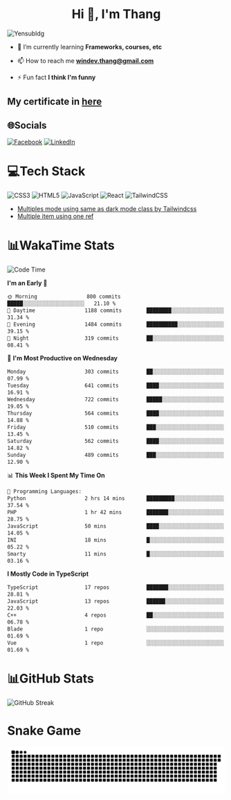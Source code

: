 <h1 align="center">Hi 👋, I'm Thang</h1>

![Yensubldg](https://readme-typing-svg.demolab.com?font=Fira+Code&weight=600&pause=1000&color=F5F5F2&center=true&vCenter=true&width=435&lines=Trying+to+be+a+Software+Engineering)

<!--
![](https://komarev.com/ghpvc/?username=yensubldg&label=Visitors+Count&color=brightgreen) -->

- 🌱 I’m currently learning **Frameworks, courses, etc**

- 📫 How to reach me **<windev.thang@gmail.com>**

- ⚡ Fun fact **I think I'm funny**

## My certificate in [here](./MY_CERTIFICATE.md)

## 🌐Socials

[![Facebook](https://img.shields.io/badge/Facebook-%231877F2.svg?logo=Facebook&logoColor=white)](https://facebook.com/yensubldg) [![LinkedIn](https://img.shields.io/badge/LinkedIn-%230077B5.svg?logo=linkedin&logoColor=white)](https://linkedin.com/in/yensubldg)

# 💻Tech Stack

![CSS3](https://img.shields.io/badge/css3-%231572B6.svg?style=for-the-badge&logo=css3&logoColor=white) ![HTML5](https://img.shields.io/badge/html5-%23E34F26.svg?style=for-the-badge&logo=html5&logoColor=white) ![JavaScript](https://img.shields.io/badge/javascript-%23323330.svg?style=for-the-badge&logo=javascript&logoColor=%23F7DF1E) ![React](https://img.shields.io/badge/react-%2320232a.svg?style=for-the-badge&logo=react&logoColor=%2361DAFB) ![TailwindCSS](https://img.shields.io/badge/tailwindcss-%2338B2AC.svg?style=for-the-badge&logo=tailwind-css&logoColor=white)

<!-- BLOG-POST-LIST:START -->
- [Multiples mode using same as dark mode class by Tailwindcss](https://dev.to/yensubldg/multiples-mode-using-same-as-dark-mode-class-by-tailwindcss-56p4)
- [Multiple item using one ref](https://dev.to/yensubldg/multiple-item-using-one-ref-1288)
<!-- BLOG-POST-LIST:END -->

# 📊WakaTime Stats

<!--START_SECTION:waka-->
![Code Time](http://img.shields.io/badge/Code%20Time-3%2C059%20hrs%2045%20mins-blue)

**I'm an Early 🐤** 

```text
🌞 Morning                800 commits         █████░░░░░░░░░░░░░░░░░░░░   21.10 % 
🌆 Daytime                1188 commits        ████████░░░░░░░░░░░░░░░░░   31.34 % 
🌃 Evening                1484 commits        ██████████░░░░░░░░░░░░░░░   39.15 % 
🌙 Night                  319 commits         ██░░░░░░░░░░░░░░░░░░░░░░░   08.41 % 
```
📅 **I'm Most Productive on Wednesday** 

```text
Monday                   303 commits         ██░░░░░░░░░░░░░░░░░░░░░░░   07.99 % 
Tuesday                  641 commits         ████░░░░░░░░░░░░░░░░░░░░░   16.91 % 
Wednesday                722 commits         █████░░░░░░░░░░░░░░░░░░░░   19.05 % 
Thursday                 564 commits         ████░░░░░░░░░░░░░░░░░░░░░   14.88 % 
Friday                   510 commits         ███░░░░░░░░░░░░░░░░░░░░░░   13.45 % 
Saturday                 562 commits         ████░░░░░░░░░░░░░░░░░░░░░   14.82 % 
Sunday                   489 commits         ███░░░░░░░░░░░░░░░░░░░░░░   12.90 % 
```


📊 **This Week I Spent My Time On** 

```text
💬 Programming Languages: 
Python                   2 hrs 14 mins       █████████░░░░░░░░░░░░░░░░   37.54 % 
PHP                      1 hr 42 mins        ███████░░░░░░░░░░░░░░░░░░   28.75 % 
JavaScript               50 mins             ████░░░░░░░░░░░░░░░░░░░░░   14.05 % 
INI                      18 mins             █░░░░░░░░░░░░░░░░░░░░░░░░   05.22 % 
Smarty                   11 mins             █░░░░░░░░░░░░░░░░░░░░░░░░   03.16 % 
```

**I Mostly Code in TypeScript** 

```text
TypeScript               17 repos            ███████░░░░░░░░░░░░░░░░░░   28.81 % 
JavaScript               13 repos            ██████░░░░░░░░░░░░░░░░░░░   22.03 % 
C++                      4 repos             ██░░░░░░░░░░░░░░░░░░░░░░░   06.78 % 
Blade                    1 repo              ░░░░░░░░░░░░░░░░░░░░░░░░░   01.69 % 
Vue                      1 repo              ░░░░░░░░░░░░░░░░░░░░░░░░░   01.69 % 
```




<!--END_SECTION:waka-->

# 📊GitHub Stats

![GitHub Streak](https://streak-stats.demolab.com?user=yensubldg&theme=tokyonight&border_radius=8)

# Snake Game

![Snake eating my contribution graph](./github-contribution-grid-snake.svg)
